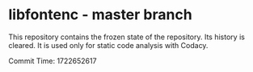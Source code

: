 # libfontenc - master branch

This repository contains the frozen state of the repository.
Its history is cleared. It is used only for static code
analysis with Codacy.

Commit Time: 1722652617